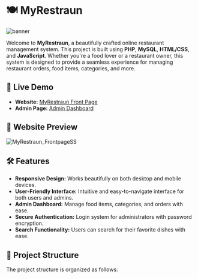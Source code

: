 # 🍽️ MyRestraun

![banner](https://github.com/user-attachments/assets/78b2c42c-889a-40f6-a026-9814221520c0)


Welcome to **MyRestraun**, a beautifully crafted online restaurant management system. This project is built using **PHP**, **MySQL**, **HTML/CSS**, and **JavaScript**. Whether you're a food lover or a restaurant owner, this system is designed to provide a seamless experience for managing restaurant orders, food items, categories, and more.

## 🚀 Live Demo

- **Website:** [MyRestraun Front Page](https://devizones.com/myrestraun/)
- **Admin Page:** [Admin Dashboard](https://devizones.com/myrestraun/admin)

## 📸 Website Preview

![MyRestraun_FrontpageSS](https://github.com/user-attachments/assets/abbf9842-6151-438c-a0d0-bc72fbedafeb)



## 🛠️ Features

- **Responsive Design:** Works beautifully on both desktop and mobile devices.
- **User-Friendly Interface:** Intuitive and easy-to-navigate interface for both users and admins.
- **Admin Dashboard:** Manage food items, categories, and orders with ease.
- **Secure Authentication:** Login system for administrators with password encryption.
- **Search Functionality:** Users can search for their favorite dishes with ease.

## 📝 Project Structure

The project structure is organized as follows:

